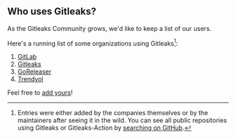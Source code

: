## Who uses Gitleaks?

As the Gitleaks Community grows, we'd like to keep a list of our users.

Here's a running list of some organizations using Gitleaks[^1]:

1. [GitLab](https://docs.gitlab.com/ee/user/application_security/secret_detection/)
1. [Gitleaks](https://gitleaks.io)
1. [GoReleaser](https://goreleaser.com) 
2. [Trendyol](https://trendyol.com)

Feel free to [add yours](https://github.com/zricethezav/gitleaks/edit/master/USERS.md)!

<!--
Hey! Thanks for looking into this file!
If you're going to edit it, please:
- keep a-z ordering :)
- edit only the USERS.md file at the repository's root folder
-->

[^1]: Entries were either added by the companies themselves or by the maintainers after seeing it in the wild.
      You can see all public repositories using Gitleaks or Gitleaks-Action by [searching on GitHub](https://github.com/search?q=gitleaks).

<!--
Shout out to GoReleaser for this template: https://github.com/goreleaser/goreleaser/blob/main/USERS.md
-->
